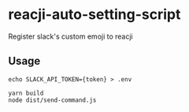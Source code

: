 # reacji-auto-setting-script
Register slack's custom emoji to reacji

## Usage

```
echo SLACK_API_TOKEN={token} > .env
```

```
yarn build
node dist/send-command.js
```
